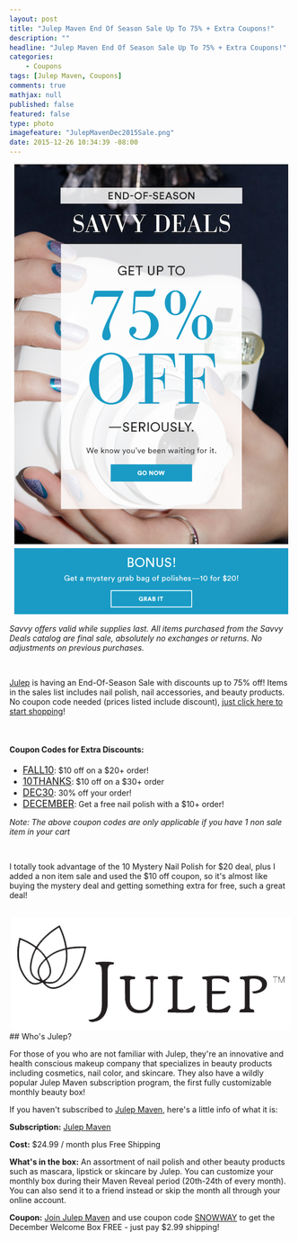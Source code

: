```yaml
---
layout: post
title: "Julep Maven End Of Season Sale Up To 75% + Extra Coupons!"
description: ""
headline: "Julep Maven End Of Season Sale Up To 75% + Extra Coupons!"
categories: 
    - Coupons
tags: [Julep Maven, Coupons]
comments: true
mathjax: null
published: false
featured: false
type: photo
imagefeature: "JulepMavenDec2015Sale.png"
date: 2015-12-26 10:34:39 -08:00
---
```


<center><a href="http://refer.julep.com/v2/share/6232653664775881338" target="_blank"><img src="/images/JulepDec2015Sale.png" border="0" style="border:none;max-width:100%;" />
</a></center>
<p><i>Savvy offers valid while supplies last. All items purchased from the Savvy Deals catalog are final sale, absolutely no exchanges or returns. No adjustments on previous purchases.</i></p>

<br>

<p><a href="http://refer.julep.com/v2/share/6232653664775881338" target="_blank">Julep</a> is having an End-Of-Season Sale with discounts up to 75% off! Items in the sales list includes nail polish, nail accessories, and beauty products. No coupon code needed (prices listed include discount), <a href="http://refer.julep.com/v2/share/6232653664775881338" target="_blank"> just click here to start shopping</a>!</p> 

<br>

<H4>Coupon Codes for Extra Discounts:</H4>
<ul>
<li><a href="http://refer.julep.com/v2/share/6232653664775881338" target="_blank"><big>FALL10</big></a>: $10 off on a $20+ order!</li>
<li><a href="http://refer.julep.com/v2/share/6232653664775881338" target="_blank"><big>10THANKS</big></a>: $10 off on a $30+ order</li>
<li><a href="http://refer.julep.com/v2/share/6232653664775881338" target="_blank"><big>DEC30</big></a>: 30% off your order!</li>
<li><a href="http://refer.julep.com/v2/share/6232653664775881338" target="_blank"><big>DECEMBER</big></a>: Get a free nail polish with a $10+ order!</li>
</ul>

<p><i>Note: The above coupon codes are only applicable if you have 1 non sale item in your cart</i></p>

<br>

<p>I totally took advantage of the 10 Mystery Nail Polish for $20 deal, plus I added a non item sale and used the $10 off coupon, so it's almost like buying the mystery deal and getting something extra for free, such a great deal!</p>

<br>
<center><a href="http://refer.julep.com/v2/share/6232653664775881338" target="_blank"><img src="/images/JulepLogo.jpg" border="0" style="border:none;max-width:100%;" />
</a></center>
## Who's Julep?
<p>For those of you who are not familiar with Julep, they're an innovative and health conscious makeup company that specializes in beauty products including cosmetics, nail color, and skincare. 
They also have a wildly popular Julep Maven subscription program, the first fully customizable monthly beauty box!</p>

<p>If you haven't subscribed to <a href="http://refer.julep.com/v2/share/6232653664775881338" target="_blank">Julep Maven</a>, here's a little info of what it is:</p>

<p><b>Subscription:</b> <a href="http://refer.julep.com/v2/share/6232653664775881338" target="_blank">Julep Maven</a></p>
<p><b>Cost:</b> $24.99 / month plus Free Shipping</p>
<p><b>What's in the box:</b> An assortment of nail polish and other beauty products such as mascara, lipstick or skincare by Julep. 
You can customize your monthly box during their Maven Reveal period (20th-24th of every month). 
You can also send it to a friend instead or skip the month all through your online account.</p>
<p><b>Coupon:</b> <a href="http://refer.julep.com/v2/share/6232653664775881338" target="_blank">Join Julep Maven</a> and use coupon code <a href="http://refer.julep.com/v2/share/6232653664775881338" target="_blank">SNOWWAY</a> to get the December Welcome Box FREE - just pay $2.99 shipping!</p>
